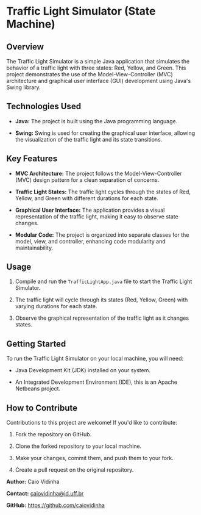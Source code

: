 # Traffic Light Simulator (State Machine)

## Overview

The Traffic Light Simulator is a simple Java application that simulates the behavior of a traffic light with three states: Red, Yellow, and Green. This project demonstrates the use of the Model-View-Controller (MVC) architecture and graphical user interface (GUI) development using Java's Swing library.

## Technologies Used

- **Java:** The project is built using the Java programming language.

- **Swing:** Swing is used for creating the graphical user interface, allowing the visualization of the traffic light and its state transitions.

## Key Features

- **MVC Architecture:** The project follows the Model-View-Controller (MVC) design pattern for a clean separation of concerns.

- **Traffic Light States:** The traffic light cycles through the states of Red, Yellow, and Green with different durations for each state.

- **Graphical User Interface:** The application provides a visual representation of the traffic light, making it easy to observe state changes.

- **Modular Code:** The project is organized into separate classes for the model, view, and controller, enhancing code modularity and maintainability.

## Usage

1. Compile and run the `TrafficLightApp.java` file to start the Traffic Light Simulator.

2. The traffic light will cycle through its states (Red, Yellow, Green) with varying durations for each state.

3. Observe the graphical representation of the traffic light as it changes states.

## Getting Started

To run the Traffic Light Simulator on your local machine, you will need:

- Java Development Kit (JDK) installed on your system.

- An Integrated Development Environment (IDE), this is an Apache Netbeans project.

## How to Contribute

Contributions to this project are welcome! If you'd like to contribute:

1. Fork the repository on GitHub.

2. Clone the forked repository to your local machine.

3. Make your changes, commit them, and push them to your fork.

4. Create a pull request on the original repository.



**Author:** Caio Vidinha

**Contact:** caiovidinha@id.uff.br

**GitHub:** https://github.com/caiovidinha
